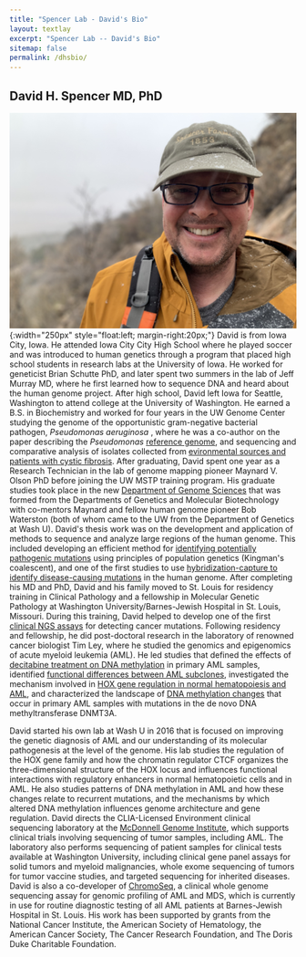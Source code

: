 ```yaml
---
title: "Spencer Lab - David's Bio"
layout: textlay
excerpt: "Spencer Lab -- David's Bio"
sitemap: false
permalink: /dhsbio/
---
```


## David H. Spencer MD, PhD

![Dave](/images/peoplepic/davebio.JPG){:width="250px" style="float:left;
margin-right:20px;"} David is from Iowa City, Iowa. He attended Iowa City City High
School where he played soccer and was introduced to human genetics
through a program that placed high school students in research labs at
the University of Iowa. He worked for geneticist Brian Schutte
PhD, and later spent two summers in the lab of Jeff Murray MD, where
he first learned how to sequence DNA and heard about the human genome project. After high school, David left Iowa for Seattle, Washington
to attend college at the University of Washington. He earned a  B.S. in Biochemistry and worked for four years in the UW Genome
Center studying the genome of the opportunistic gram-negative
bacterial pathogen, *Pseudomonas aeruginosa* , where he was a
co-author on the paper describing the *Pseudomonas* [reference genome](https://pubmed.ncbi.nlm.nih.gov/10984043/),
and sequencing and comparative analysis of isolates collected from [evironmental
sources and patients with cystic fibrosis](https://pubmed.ncbi.nlm.nih.gov/12562802/). After graduating, David
spent one year as a Research Technician in the lab of genome mapping pioneer Maynard V. Olson PhD before joining the UW MSTP training
program. His graduate studies took place in the new [Department of Genome
  Sciences](https://www.gs.washington.edu/) that was formed from the Departments of Genetics and
  Molecular Biotechnology with co-mentors Maynard and fellow human
  genome pioneer Bob Waterston (both of whom came to the UW from the
  Department of Genetics at Wash
  U). David's thesis work was on the development
  and application of methods to sequence and analyze large regions of
  the human genome. This included developing an efficient method for
  [identifying potentially pathogenic mutations](https://pubmed.ncbi.nlm.nih.gov/17033972/)
  using principles of population genetics (Kingman's coalescent), and
  one of the first studies to use [hybridization-capture to identify disease-causing mutations](https://pubmed.ncbi.nlm.nih.gov/19409521/) in the
  human genome. After completing his MD and PhD, David and his family
  moved to St. Louis for residency training in Clinical Pathology and
  a fellowship in Molecular Genetic Pathology at Washington
  University/Barnes-Jewish Hospital in St. Louis, Missouri. During
  this training, David helped to develop one of the first [clinical NGS
  assays](https://pubmed.ncbi.nlm.nih.gov/24211365/) for detecting cancer mutations. Following residency and
  fellowship, he did post-doctoral research in the laboratory of
  renowned cancer biologist Tim Ley, where he studied the genomics and
  epigenomics of acute myeloid leukemia (AML). He led studies that
  defined the effects of [decitabine treatment on DNA methylation](https://pubmed.ncbi.nlm.nih.gov/23297133/) in
  primary AML samples, identified [functional differences between AML
  subclones](https://pubmed.ncbi.nlm.nih.gov/24613412/), investigated the mechanism involved in [HOX gene
  regulation in normal hematopoiesis and AML](https://pubmed.ncbi.nlm.nih.gov/25600023/), and characterized the
  landscape of [DNA methylation changes](https://pubmed.ncbi.nlm.nih.gov/28215704/) that occur in primary AML
  samples with mutations in the de novo DNA methyltransferase DNMT3A.

David started his own lab at Wash U in 2016 that is focused on improving the
genetic diagnosis of AML and our understanding of its molecular
pathogenesis at the level of the genome. His lab studies the
regulation of the HOX gene family and how the chromatin regulator CTCF
organizes the three-dimensional structure of the HOX locus and
influences functional interactions with regulatory enhancers in normal
hematopoietic cells and in AML. He also studies patterns of DNA
methylation in AML and how these changes relate to recurrent
mutations, and the mechanisms by which altered DNA methylation
influences genome architecture and gene regulation. David directs the
CLIA-Licensed Environment clinical sequencing laboratory at the
[McDonnell Genome Institute](https://www.genome.wustl.edu/),
which supports clinical trials involving sequencing of tumor samples,
including AML. The laboratory also performs sequencing of patient
samples for clinical tests available at Washington University,
including clinical gene panel assays for solid tumors and myeloid
malignancies, whole exome sequencing of tumors for tumor vaccine
studies, and targeted sequencing for inherited diseases. David is also
a co-developer of [ChromoSeq](https://www.nejm.org/doi/full/10.1056/NEJMoa2024534), a clinical whole genome sequencing assay
for genomic profiling of AML and MDS, which is currently in use for
routine diagnostic testing of all AML patients at Barnes-Jewish
Hospital in St. Louis. His work has been supported by grants from the National Cancer Institute, the American Society of Hematology, the American Cancer Society, The Cancer Research Foundation, and The Doris Duke Charitable Foundation.
